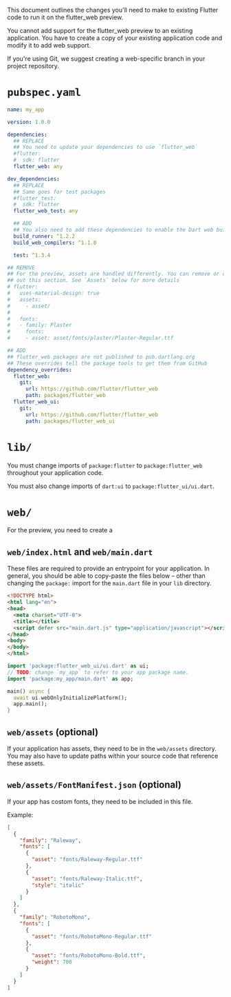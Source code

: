 This document outlines the changes you'll need to make to existing Flutter code
to run it on the flutter_web preview.

You cannot add support for the flutter_web preview to an existing application.
You have to create a copy of your existing application code and modify it to add
web support.

If you're using Git, we suggest creating a web-specific branch in your project
repository.

# `pubspec.yaml`

<!-- TODO: flutter plugin dependencies -->

```yaml
name: my_app

version: 1.0.0

dependencies:
  ## REPLACE
  ## You need to update your dependencies to use `flutter_web`
  #flutter:
  #  sdk: flutter
  flutter_web: any

dev_dependencies:
  ## REPLACE
  ## Same goes for test packages
  #flutter_test:
  #  sdk: flutter
  flutter_web_test: any

  ## ADD
  ## You also need to add these dependencies to enable the Dart web build system
  build_runner: ^1.2.2
  build_web_compilers: ^1.1.0

  test: ^1.3.4

## REMOVE
## For the preview, assets are handled differently. You can remove or comment
## out this section. See `Assets` below for more details
# flutter:
#   uses-material-design: true
#   assets:
#     - asset/
#
#   fonts:
#   - family: Plaster
#     fonts:
#     - asset: asset/fonts/plaster/Plaster-Regular.ttf

## ADD
## flutter_web packages are not published to pub.dartlang.org
## These overrides tell the package tools to get them from GitHub
dependency_overrides:
  flutter_web:
    git:
      url: https://github.com/flutter/flutter_web
      path: packages/flutter_web
  flutter_web_ui:
    git:
      url: https://github.com/flutter/flutter_web
      path: packages/flutter_web_ui
```

# `lib/`

You must change imports of `package:flutter` to `package:flutter_web` throughout
your application code.

You must also change imports of `dart:ui` to `package:flutter_ui/ui.dart`.

<!-- TODO: asset references -->
<!-- TODO: flutter plugin imports -->
<!-- TODO: test/ directory -->

# `web/`

For the preview, you need to create a 

## `web/index.html` and `web/main.dart`

These files are required to provide an entrypoint for your application.
In general, you should be able to copy-paste the files below – other than
changing the `package:` import for the `main.dart` file in your `lib` directory.

```html
<!DOCTYPE html>
<html lang="en">
<head>
  <meta charset="UTF-8">
  <title></title>
  <script defer src="main.dart.js" type="application/javascript"></script>
</head>
<body>
</body>
</html>
```

```dart
import 'package:flutter_web_ui/ui.dart' as ui;
// TODO: change `my_app` to refer to your app package name.
import 'package:my_app/main.dart' as app;

main() async {
  await ui.webOnlyInitializePlatform();
  app.main();
}
```

## `web/assets` (optional)

If your application has assets, they need to be in the `web/assets` directory.
You may also have to update paths within your source code that reference these
assets.

## `web/assets/FontManifest.json` (optional)

If your app has costom fonts, they need to be included in this file.

Example:

```json
[
  {
    "family": "Raleway",
    "fonts": [
      {
        "asset": "fonts/Raleway-Regular.ttf"
      },
      {
        "asset": "fonts/Raleway-Italic.ttf",
        "style": "italic"
      }
    ]
  },
  {
    "family": "RobotoMono",
    "fonts": [
      {
        "asset": "fonts/RobotoMono-Regular.ttf"
      },
      {
        "asset": "fonts/RobotoMono-Bold.ttf",
        "weight": 700
      }
    ]
  }
]
```
